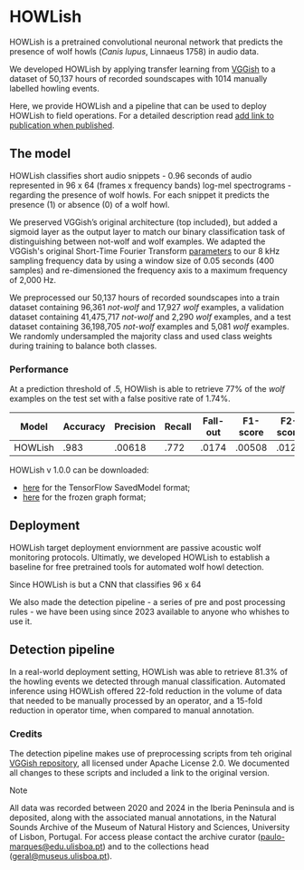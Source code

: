 # HOWLish

HOWLish is a pretrained convolutional neuronal network that predicts the presence of wolf howls (*Canis lupus*, Linnaeus 1758) in audio data. 

We developed HOWLish by applying transfer learning from [VGGish](https://github.com/tensorflow/models/tree/master/research/audioset/vggish) to a dataset of 50,137 hours of recorded soundscapes with 1014 manually labelled howling events. 

Here, we provide HOWLish and a pipeline that can be used to deploy HOWLish to field operations. For a detailed description read <ins>add link to publication when published</ins>.

## The model

HOWLish classifies short audio snippets - 0.96 seconds of audio represented in 96 x 64 (frames x frequency bands) log-mel spectrograms - regarding the presence of wolf howls. For each snippet it predicts the presence (1) or absence (0) of a wolf howl.

We preserved VGGish’s original architecture (top included), but added a sigmoid layer as the output layer to match our binary classification task of distinguishing between not-wolf and wolf examples. We adapted the VGGish's original Short-Time Fourier Transform [parameters](https://github.com/tensorflow/models/blob/master/research/audioset/vggish/vggish_params.py) to our 8 kHz sampling frequency data by using a window size of 0.05 seconds (400 samples) and re-dimensioned the frequency axis to a maximum frequency of 2,000 Hz.

We preprocessed our 50,137 hours of recorded soundscapes into a train dataset containing 96,361 *not-wolf* and 17,927 *wolf* examples, a validation dataset containing 41,475,717 *not-wolf* and 2,290 *wolf* examples, and a test dataset containing 36,198,705 *not-wolf* examples and 5,081 *wolf* examples. We randomly undersampled the majority class and used class weights during training to balance both classes. 

### Performance

At a prediction threshold of .5, HOWlish is able to retrieve 77% of the *wolf* examples on the test set with a false positive rate of 1.74%. 

| Model  | Accuracy | Precision | Recall | Fall-out | F1-score | F2-score | AUC | PRC |
| ------------- | ------------- | ------------- | ------------- | ------------- | ------------- | ------------- | ------------- | ------------- |
| HOWLish  | .983  | .00618  | .772  | .0174  | .00508  | .0123  | .939  | .0897  |

HOWLish v 1.0.0 can be downloaded: 
- [here](https://drive.google.com/file/d/1SdULuhgMdjlN5rLRAPm1dW6M6ASdT6Pp/view?usp=drive_link) for the TensorFlow SavedModel format; 
- [here](https://drive.google.com/file/d/1Sdt5TwN-OteMp7fV7ub9G109d-dSo8du/view?usp=sharing) for the frozen graph format; 

## Deployment

HOWLish target deployment enviornment are passive acoustic wolf monitoring protocols. Ultimatly, we developed HOWLish to establish a baseline for free pretrained tools for automated wolf howl detection. 

Since HOWLish is but a CNN that classifies 96 x 64 

We also made the detection pipeline - a series of pre and post processing rules - we have been using since 2023 available to anyone who whishes to use it. 

## Detection pipeline

In a real-world deployment setting, HOWLish was able to retrieve 81.3% of the howling events we detected through manual classification. Automated inference using HOWLish offered 22-fold reduction in the volume of data that needed to be manually processed by an operator, and a 15-fold reduction in operator time, when compared to manual annotation.

### Credits
The detection pipeline makes use of preprocessing scripts from teh original [VGGish repository](https://github.com/tensorflow/models/tree/master/research/audioset/vggish), all licensed under Apache License 2.0. We documented all changes to these scripts and included a link to the original version. 


> [!NOTE]
> All data was recorded between 2020 and 2024 in the Iberia Peninsula and is deposited, along with the associated manual annotations, in the Natural Sounds Archive of the Museum of Natural History and Sciences, University of Lisbon, Portugal. For access please contact the archive curator (paulo-marques@edu.ulisboa.pt) and to the collections head (geral@museus.ulisboa.pt).
